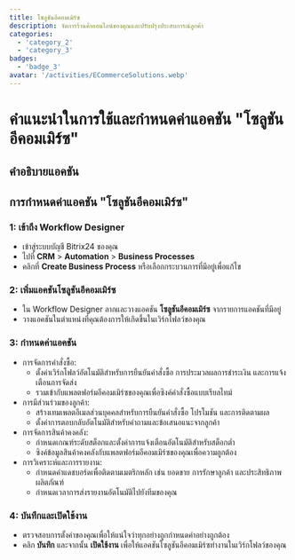 ```yaml
---
title: โซลูชันอีคอมเมิร์ซ
description: จัดการร้านค้าออนไลน์ของคุณและปรับปรุงประสบการณ์ลูกค้า
categories: 
  - 'category_2'
  - 'category_3'
badges: 
  - 'badge_3'
avatar: '/activities/ECommerceSolutions.webp'
---
```

# คำแนะนำในการใช้และกำหนดค่าแอคชัน "โซลูชันอีคอมเมิร์ซ"

## คำอธิบายแอคชัน

## **การกำหนดค่าแอคชัน "โซลูชันอีคอมเมิร์ซ"**

### 1: เข้าถึง Workflow Designer
- เข้าสู่ระบบบัญชี Bitrix24 ของคุณ
- ไปที่ **CRM** > **Automation** > **Business Processes**
- คลิกที่ **Create Business Process** หรือเลือกกระบวนการที่มีอยู่เพื่อแก้ไข

### 2: เพิ่มแอคชันโซลูชันอีคอมเมิร์ซ
- ใน Workflow Designer ลากและวางแอคชัน **โซลูชันอีคอมเมิร์ซ** จากรายการแอคชันที่มีอยู่
- วางแอคชันในตำแหน่งที่คุณต้องการให้เกิดขึ้นในเวิร์กโฟลว์ของคุณ

### 3: กำหนดค่าแอคชัน
- การจัดการคำสั่งซื้อ:
  - ตั้งค่าเวิร์กโฟลว์อัตโนมัติสำหรับการยืนยันคำสั่งซื้อ การประมวลผลการชำระเงิน และการแจ้งเตือนการจัดส่ง
  - รวมเข้ากับแพลตฟอร์มอีคอมเมิร์ซของคุณเพื่อซิงค์คำสั่งซื้อแบบเรียลไทม์
- การมีส่วนร่วมของลูกค้า:
  - สร้างเทมเพลตอีเมลส่วนบุคคลสำหรับการยืนยันคำสั่งซื้อ โปรโมชัน และการติดตามผล
  - ตั้งค่าการตอบกลับอัตโนมัติสำหรับคำถามและข้อเสนอแนะจากลูกค้า
- การจัดการสินค้าคงคลัง:
  - กำหนดเกณฑ์ระดับสต็อกและตั้งค่าการแจ้งเตือนอัตโนมัติสำหรับสต็อกต่ำ
  - ซิงค์ข้อมูลสินค้าคงคลังกับแพลตฟอร์มอีคอมเมิร์ซของคุณเพื่อความถูกต้อง
- การวิเคราะห์และการรายงาน:
  - กำหนดค่าแดชบอร์ดเพื่อติดตามเมตริกหลัก เช่น ยอดขาย การรักษาลูกค้า และประสิทธิภาพผลิตภัณฑ์
  - กำหนดเวลาการส่งรายงานอัตโนมัติไปยังทีมของคุณ

### 4: บันทึกและเปิดใช้งาน
- ตรวจสอบการตั้งค่าของคุณเพื่อให้แน่ใจว่าทุกอย่างถูกกำหนดค่าอย่างถูกต้อง
- คลิก **บันทึก** และจากนั้น **เปิดใช้งาน** เพื่อให้แอคชันโซลูชันอีคอมเมิร์ซทำงานในเวิร์กโฟลว์ของคุณ